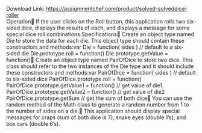 Download Link: https://assignmentchef.com/product/solved-solveddice-roller
<br>
Operation If the user clicks on the Roll button, this application rolls two six-sided dice, displays the results of each, and displays a message for some special dice roll combinations.Specifications Create an object type named Die to store the data for each die. This object type should contain these constructors and methods:var Die = function( sides ) // default to a six-sided die Die.prototype.roll = function() Die.prototype.getValue = function() Create an object type named PairOfDice to store two dice. This class should refer to the two instances of the Die type and it should include these constructors and methods:var PairOfDice = function( sides ) // default to six-sided dice PairOfDice.prototype.roll = function() PairOfDice.prototype.getValue1 = function() // get value of die1 PairOfDice.prototype.getValue2 = function() // get value of die2 PairOfDice.prototype.getSum // get the sum of both dice You can use the random method of the Math class to generate a random number from 1 to the number of sides on a die. This application should display special messages for craps (sum of both dice is 7), snake eyes (double 1’s), and box cars (double 6’s).